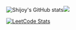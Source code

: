 ![Shijoy's GitHub stats](https://github-readme-stats.vercel.app/api?username=ShijoyBharath&show_icons=true&theme=transparent&border_color=0C1017)![](https://github-readme-stats.vercel.app/api/top-langs/?username=ShijoyBharath&theme=transparent&border_color=0C1017&layout=donut)

<!-- ## [LeetCode](https://leetcode.com/shijoybharath8)
[![Shijoy's LeetCode stats](https://leetcode-stats-six.vercel.app/?username=shijoybharath8&theme=dark)](https://github.com/KnlnKS/leetcode-stats) -->

[![LeetCode Stats](https://leetcard.jacoblin.cool/shijoybharath8?ext=heatmap&border=0&radius=10&font=roboto)](https://leetcode.com/shijoybharath8)